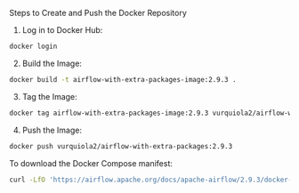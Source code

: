 Steps to Create and Push the Docker Repository

1. Log in to Docker Hub:
```sh
docker login
```

2. Build the Image:
```sh
docker build -t airflow-with-extra-packages-image:2.9.3 .
```

3. Tag the Image:
```sh
docker tag airflow-with-extra-packages-image:2.9.3 vurquiola2/airflow-with-extra-packages:2.9.3
```

4. Push the Image:
```sh
docker push vurquiola2/airflow-with-extra-packages:2.9.3
```

To download the Docker Compose manifest:
```sh
curl -LfO 'https://airflow.apache.org/docs/apache-airflow/2.9.3/docker-compose.yaml' 
```